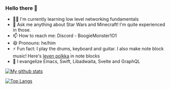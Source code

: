 ### Hello there 👋

- 👨‍🔧 I'm currently learning low level networking fundamentals
- 💬 Ask me anything about Star Wars and Minecraft! I'm quite experienced in those.
- 📫 How to reach me: Discord - BoogieMonster1O1
- 😄 Pronouns: he/him
- ⚡ Fun fact: I play the drums, keyboard and guitar. I also make note block music! Here's [Ieven polkka](https://i.imgur.com/GtDgYdz.mp4) in note blocks
- 👯 I evangelize Emacs, Swift, Libadwaita, Svelte and GraphQL
  
[![My github stats](https://github-readme-stats-meg4urz23-boogiemonster1o1.vercel.app/api?username=BoogieMonster1O1&count_private=true&show_icons=true&theme=radical)](https://github.com/anuraghazra/github-readme-stats)

  
[![Top Langs](https://github-readme-stats-meg4urz23-boogiemonster1o1.vercel.app/api/top-langs/?username=BoogieMonster1O1&theme=radical&langs_count=5&count_private=true?size_weight=0.5&count_weight=0)](https://github.com/anuraghazra/github-readme-stats)

<!--
**BoogieMonster1O1/BoogieMonster1O1** is a ✨ _special_ ✨ repository because its `README.md` (this file) appears on your GitHub profile.

Here are some ideas to get you started:

- 🔭 I’m currently working on ...
- 🌱 I’m currently learning ...
- 👯 I’m looking to collaborate on ...
- 🤔 I’m looking for help with ...
- 💬 Ask me about ...
- 📫 How to reach me: ...
- 😄 Pronouns: ...
- ⚡ Fun fact: ...
-->

<link rel="me" href="https://tech.lgbt/@shrish"/>
